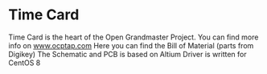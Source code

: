# Time Card

Time Card is the heart of the Open Grandmaster Project. 
You can find more info on www.ocptap.com
Here you can find the Bill of Material (parts from Digikey)
The Schematic and PCB is based on Altium 
Driver is written for CentOS 8

